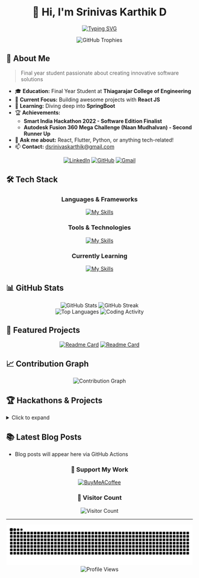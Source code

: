 <div align="center">
  
# 👋 Hi, I'm Srinivas Karthik D

[![Typing SVG](https://readme-typing-svg.herokuapp.com?font=Fira+Code&weight=600&size=24&pause=1000&color=36BCF7&center=true&vCenter=true&random=false&width=600&lines=Software+Developer;Cloud+Enthusiast;Tech+Innovator;Problem+Solver;Hackathon+Enjoyer)](https://git.io/typing-svg)

<img src="https://github-profile-trophy.vercel.app/?username=dsrinivaskarthik&theme=algolia&column=7&margin-w=15&margin-h=15&no-bg=true&no-frame=true" alt="GitHub Trophies" />

</div>

## 🚀 About Me

> Final year student passionate about creating innovative software solutions

- 🎓 **Education:** Final Year Student at **Thiagarajar College of Engineering**
- 🔭 **Current Focus:** Building awesome projects with **React JS**
- 🌱 **Learning:** Diving deep into **SpringBoot**
- 🏆 **Achievements:**
  - **Smart India Hackathon 2022 - Software Edition Finalist**
  - **Autodesk Fusion 360 Mega Challenge (Naan Mudhalvan) - Second Runner Up**
- 💬 **Ask me about:** React, Flutter, Python, or anything tech-related!
- 📫 **Contact:** [dsrinivaskarthik@gmail.com](mailto:dsrinivaskarthik@gmail.com)

<div align="center">

[![LinkedIn](https://img.shields.io/badge/LinkedIn-0077B5?style=for-the-badge&logo=linkedin&logoColor=white)](https://linkedin.com/in/dsrinivaskarthik)
[![GitHub](https://img.shields.io/badge/GitHub-100000?style=for-the-badge&logo=github&logoColor=white)](https://github.com/dsrinivaskarthik)
[![Gmail](https://img.shields.io/badge/Gmail-D14836?style=for-the-badge&logo=gmail&logoColor=white)](mailto:dsrinivaskarthik@gmail.com)

</div>

## 🛠️ Tech Stack

<div align="center">

### Languages & Frameworks

[![My Skills](https://skillicons.dev/icons?i=react,python,flutter,c,html,css,javascript,firebase,mysql)](https://skillicons.dev)

### Tools & Technologies

[![My Skills](https://skillicons.dev/icons?i=git,github,vscode,figma)](https://skillicons.dev)

### Currently Learning

[![My Skills](https://skillicons.dev/icons?i=spring,nodejs,mongodb,aws)](https://skillicons.dev)

</div>

## 📊 GitHub Stats

<div align="center">
  <img src="https://github-readme-stats.vercel.app/api?username=dsrinivaskarthik&show_icons=true&theme=tokyonight&hide_border=true&count_private=true&bg_color=0D1117" width="49%" alt="GitHub Stats"/>
  <img src="https://github-readme-streak-stats.herokuapp.com/?user=dsrinivaskarthik&theme=tokyonight&hide_border=true&background=0D1117" width="49%" alt="GitHub Streak"/>
</div>

<div align="center">
  <img src="https://github-readme-stats.vercel.app/api/top-langs/?username=dsrinivaskarthik&layout=compact&theme=tokyonight&hide_border=true&bg_color=0D1117" width="44%" alt="Top Languages"/>
  <img src="https://github-profile-summary-cards.vercel.app/api/cards/productive-time?username=dsrinivaskarthik&theme=tokyonight&utcOffset=8" width="44%" alt="Coding Activity"/>
</div>

## 📌 Featured Projects

<div align="center">

[![Readme Card](https://github-readme-stats.vercel.app/api/pin/?username=dsrinivaskarthik&repo=your-best-repo-name&theme=tokyonight&hide_border=true&bg_color=0D1117)](https://github.com/dsrinivaskarthik/your-best-repo-name)
[![Readme Card](https://github-readme-stats.vercel.app/api/pin/?username=dsrinivaskarthik&repo=your-second-best-repo&theme=tokyonight&hide_border=true&bg_color=0D1117)](https://github.com/dsrinivaskarthik/your-second-best-repo)

</div>

## 📈 Contribution Graph

<div align="center">
  <img src="https://github-readme-activity-graph.vercel.app/graph?username=dsrinivaskarthik&theme=tokyo-night&hide_border=true&bg_color=0D1117" width="100%" alt="Contribution Graph"/>
</div>

## 🏆 Hackathons & Projects

<details>
<summary>Click to expand</summary>

### Smart India Hackathon 2022
Developed an innovative solution that earned finalist position in this prestigious national hackathon.

### Autodesk Fusion 360 Challenge
Created a compelling design that secured the Second Runner Up position in the Naan Mudhalvan initiative.

</details>

## 📚 Latest Blog Posts
<!-- BLOG-POST-LIST:START -->
- Blog posts will appear here via GitHub Actions
<!-- BLOG-POST-LIST:END -->


<div align="center">

### 💖 Support My Work
[![BuyMeACoffee](https://img.shields.io/badge/Buy%20Me%20a%20Coffee-ffdd00?style=for-the-badge&logo=buy-me-a-coffee&logoColor=black)](https://buymeacoffee.com/dsrinivaskarthik)

### 👀 Visitor Count
![Visitor Count](https://profile-counter.glitch.me/dsrinivaskarthik/count.svg)

</div>

---

<div align="center">
  <img src="https://raw.githubusercontent.com/dsrinivaskarthik/dsrinivaskarthik/output/github-contribution-grid-snake-dark.svg?palette=github-dark" alt="Snake animation" />
</div>

<div align="center">
  <img src="https://komarev.com/ghpvc/?username=dsrinivaskarthik&label=Profile%20Views&color=0e75b6&style=flat" alt="Profile Views" />
</div>
